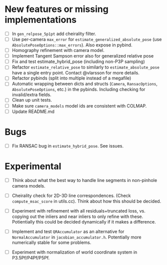 # New features or missing implementations

- [ ] In `gen_relpose_5p1pt` add cheirality filter.
- [ ] Use per-camera `max_error` for `estimate_generalized_absolute_pose` (use `AbsolutePoseOptions::max_errors`). Also expose in pybind.
- [ ] Homography refinement with camera model.
- [ ] Implement Tangent Sampson error also for generalized relative pose
- [ ] Fix and test estimate_hybrid_pose (including non-P3P sampling)
- [ ] Refactor `estimate_relative_pose` to similarly to `estimate_absolute_pose` have a single entry point. Contact @vlarsson for more details.
- [ ] Refactor pybinds (split into multiple instead of a megafile)
- [ ] Automatic wrapping between dicts and structs (`Camera`, `RansacOptions`, `AbsolutePoseOptions`, etc.) in the pybinds. Including checking for invalid/extra fields.
- [ ] Clean up unit tests.
- [ ] Make sure `camera_models` model ids are consistent with COLMAP.
- [ ] Update README.md

# Bugs
- [ ] Fix RANSAC bug in `estimate_hybrid_pose`. See issues.

# Experimental
- [ ] Think about what the best way to handle line segments in non-pinhole camera models.
- [ ] Cheirality check for 2D-3D line correspondences. (Check `compute_msac_score` in utils.cc). Think about how this should be decided.
- [ ] Experiment with refinement with all residuals+truncated loss, vs. copying out the inliers and near inliers to only refine with these. Potientially this could be decided dynamically if it makes a difference.
- [ ] Implement and test `QRAccumulator` as an alternative for `NormalAccumulator` in `jacobian_accumulator.h`. Potentially more numerically stable for some problems.
- [ ] Experiment with normalization of world coordinate system in P3.5Pf/P4Pf/P5Pf.


